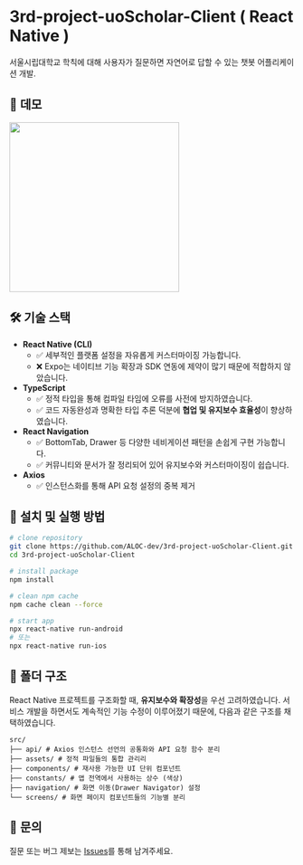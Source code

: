 # 3rd-project-uoScholar-Client ( React Native )

서울시립대학교 학칙에 대해 사용자가 질문하면 자연어로 답할 수 있는 챗봇 어플리케이션 개발.

## 📱 데모

<img src="./src/assets/demo.gif" width="300" />

## 🛠 기술 스택

- **React Native (CLI)**
  - ✅ 세부적인 플랫폼 설정을 자유롭게 커스터마이징 가능합니다.
  - ❌ Expo는 네이티브 기능 확장과 SDK 연동에 제약이 많기 때문에 적합하지 않았습니다.
- **TypeScript**
  - ✅ 정적 타입을 통해 컴파일 타임에 오류를 사전에 방지하였습니다.
  - ✅ 코드 자동완성과 명확한 타입 추론 덕분에 **협업 및 유지보수 효율성**이 향상하였습니다.
- **React Navigation**
  - ✅ BottomTab, Drawer 등 다양한 네비게이션 패턴을 손쉽게 구현 가능합니다.
  - ✅ 커뮤니티와 문서가 잘 정리되어 있어 유지보수와 커스터마이징이 쉽습니다.
- **Axios**
  - ✅ 인스턴스화를 통해 API 요청 설정의 중복 제거

## 🚀 설치 및 실행 방법

```bash
# clone repository
git clone https://github.com/ALOC-dev/3rd-project-uoScholar-Client.git
cd 3rd-project-uoScholar-Client

# install package
npm install

# clean npm cache
npm cache clean --force

# start app
npx react-native run-android
# 또는
npx react-native run-ios
```

## 📁 폴더 구조
React Native 프로젝트를 구조화할 때, **유지보수와 확장성**을 우선 고려하였습니다. 서비스 개발을 하면서도 계속적인 기능 수정이 이루어졌기 때문에, 다음과 같은 구조를 채택하였습니다.
```
src/
├── api/ # Axios 인스턴스 선언의 공통화와 API 요청 함수 분리
├── assets/ # 정적 파일들의 통합 관리리
├── components/ # 재사용 가능한 UI 단위 컴포넌트
├── constants/ # 앱 전역에서 사용하는 상수 (색상)
├── navigation/ # 화면 이동(Drawer Navigator) 설정
└── screens/ # 화면 페이지 컴포넌트들의 기능별 분리
```

## 🙋 문의

질문 또는 버그 제보는 [Issues](https://github.com/ALOC-dev/3rd-project-uoScholar-Client/issues)를 통해 남겨주세요.